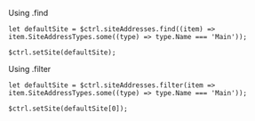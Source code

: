 Using .find
```
let defaultSite = $ctrl.siteAddresses.find((item) =>
item.SiteAddressTypes.some((type) => type.Name === 'Main'));

$ctrl.setSite(defaultSite);
```

Using .filter
```
let defaultSite = $ctrl.siteAddresses.filter(item =>
item.SiteAddressTypes.some((type) => type.Name === 'Main'));

$ctrl.setSite(defaultSite[0]);
```        
